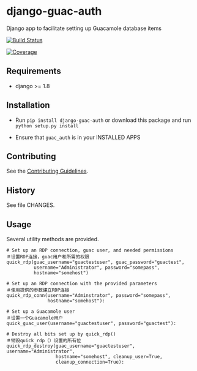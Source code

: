 django-guac-auth
=======================

Django app to facilitate setting up Guacamole database items

[![Build Status](https://travis-ci.org/nimbis/django-guac-auth.svg?branch=master)](https://travis-ci.org/nimbis/django-guac-auth)

[![Coverage](https://coveralls.io/repos/nimbis/django-guac-auth/badge.png?branch=master)](https://coveralls.io/r/nimbis/django-guac-auth?branch=master)


Requirements
------------

* django >= 1.8

Installation
------------

* Run `pip install django-guac-auth` or download this package and run `python setup.py install`

* Ensure that `guac_auth` is in your INSTALLED APPS

Contributing
------------

See the [Contributing Guidelines](CONTRIBUTING.md).

History
-------
See file CHANGES.

Usage
-----

Several utility methods are provided.

    # Set up an RDP connection, guac user, and needed permissions
    ＃设置RDP连接，guac用户和所需的权限
    quick_rdp(guac_username="guactestuser", guac_password="guactest",
              username="Administrator", password="somepass",
              hostname="somehost")
    
    # Set up an RDP connection with the provided parameters
    ＃使用提供的参数建立RDP连接
    quick_rdp_conn(username="Adminstrator", password="somepass",
                   hostname="somehost"):
    
    # Set up a Guacamole user
    ＃设置一个Guacamole用户
    quick_guac_user(username="guactestuser", password="guactest"):
    
    # Destroy all bits set up by quick_rdp()
    ＃销毁quick_rdp（）设置的所有位
    quick_rdp_destroy(guac_username="guactestuser", username="Administrator",
                      hostname="somehost", cleanup_user=True,
                      cleanup_connection=True):
